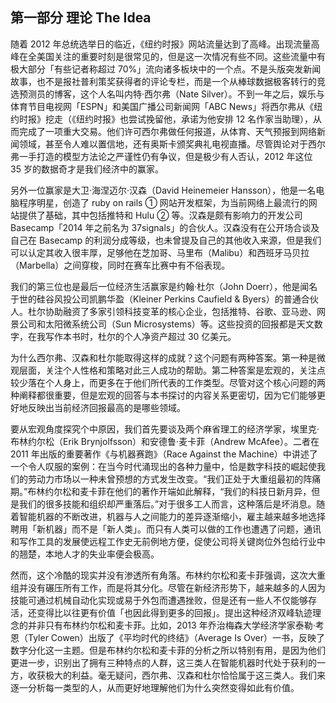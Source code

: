 ## 第一部分 理论 The Idea

随着 2012 年总统选举日的临近，《纽约时报》网站流量达到了高峰。出现流量高峰在全美国关注的重要时刻是很常见的，但是这一次情况有些不同。这些流量中有极大部分「有些记者称超过 70%」流向诸多板块中的一个点。不是头版突发新闻故事，也不是报社普利策奖获得者的评论专栏，而是一个从棒球数据极客转行的竞选预测员的博客，这个人名叫内特·西尔弗（Nate Silver）。不到一年之后，娱乐与体育节目电视网「ESPN」和美国广播公司新闻网「ABC News」将西尔弗从《纽约时报》挖走（《纽约时报》也尝试挽留他，承诺为他安排 12 名作家当助理），从而完成了一项重大交易。他们许可西尔弗做任何报道，从体育、天气预报到网络新闻领域，甚至令人难以置信地，还有奥斯卡颁奖典礼电视直播。尽管舆论对于西尔弗一手打造的模型方法论之严谨性仍有争议，但是极少有人否认，2012 年这位 35 岁的数据奇才是我们经济中的赢家。

另外一位赢家是大卫·海涅迈尔·汉森（David Heinemeier Hansson），他是一名电脑程序明星，创造了 ruby on rails ① 网站开发框架，为当前网络上最流行的网站提供了基础，其中包括推特和 Hulu ② 等。汉森是颇有影响力的开发公司 Basecamp「2014 年之前名为 37signals」的合伙人。汉森没有在公开场合谈及自己在 Basecamp 的利润分成等级，也未曾提及自己的其他收入来源，但是我们可以认定其收入很丰厚，足够他在芝加哥、马里布（Malibu）和西班牙马贝拉（Marbella）之间穿梭，同时在赛车比赛中有不俗表现。

我们的第三位也是最后一位经济生活赢家是约翰·杜尔（John Doerr），他是闻名于世的硅谷风投公司凯鹏华盈（Kleiner Perkins Caufield & Byers）的普通合伙人。杜尔协助融资了多家引领科技变革的核心企业，包括推特、谷歌、亚马逊、网景公司和太阳微系统公司（Sun Microsystems）等。这些投资的回报都是天文数字，在我写作本书时，杜尔的个人净资产超过 30 亿美元。

为什么西尔弗、汉森和杜尔能取得这样的成就？这个问题有两种答案。第一种是微观层面，关注个人性格和策略对此三人成功的帮助。第二种答案是宏观的，关注点较少落在个人身上，而更多在于他们所代表的工作类型。尽管对这个核心问题的两种阐释都很重要，但是宏观的回答与本书探讨的内容关系更密切，因为它们能够更好地反映出当前经济回报最高的是哪些领域。

要从宏观角度探究个中原因，我们首先要谈及两个麻省理工的经济学家，埃里克·布林约尔松（Erik Brynjolfsson）和安德鲁·麦卡菲（Andrew McAfee）。二者在 2011 年出版的重要著作《与机器赛跑》（Race Against the Machine）中讲述了一个令人叹服的案例：在当今时代涌现出的各种力量中，恰是数字科技的崛起使我们的劳动力市场以一种未曾预想的方式发生改变。“我们正处于大重组最初的阵痛期。”布林约尔松和麦卡菲在他们的著作开端如此解释，“我们的科技日新月异，但是我们的很多技能和组织却严重落后。”对于很多工人而言，这种落后是坏消息。随着智能机器的不断改进，机器与人之间能力的差异逐渐缩小，雇主越来越多地选择聘用「新机器」而不是「新人类」。而只有人类可以做的工作也遭遇了问题，通讯和写作工具的发展使远程工作史无前例地方便，促使公司将关键岗位外包给行业中的翘楚，本地人才的失业率便会极高。

然而，这个冷酷的现实并没有渗透所有角落。布林约尔松和麦卡菲强调，这次大重组并没有碾压所有工作，而是将其分化。尽管在新经济形势下，越来越多的人因为技能可通过机械自动化实现或易于外包而遭遇挫败，但是还有一些人不仅能够存活，还变得比以往更有价值「也因此得到更多的回报」。提出这种经济双峰轨迹理念的并非只有布林约尔松和麦卡菲。比如，2013 年乔治梅森大学经济学家泰勒·考恩（Tyler Cowen）出版了《平均时代的终结》（Average Is Over）一书，反映了数字分化这一主题。但是布林约尔松和麦卡菲的分析之所以特别有用，是因为他们更进一步，识别出了拥有三种特点的人群，这三类人在智能机器时代处于获利的一方，收获极大的利益。毫无疑问，西尔弗、汉森和杜尔恰恰属于这三类人。我们来逐一分析每一类型的人，从而更好地理解他们为什么突然变得如此有价值。
